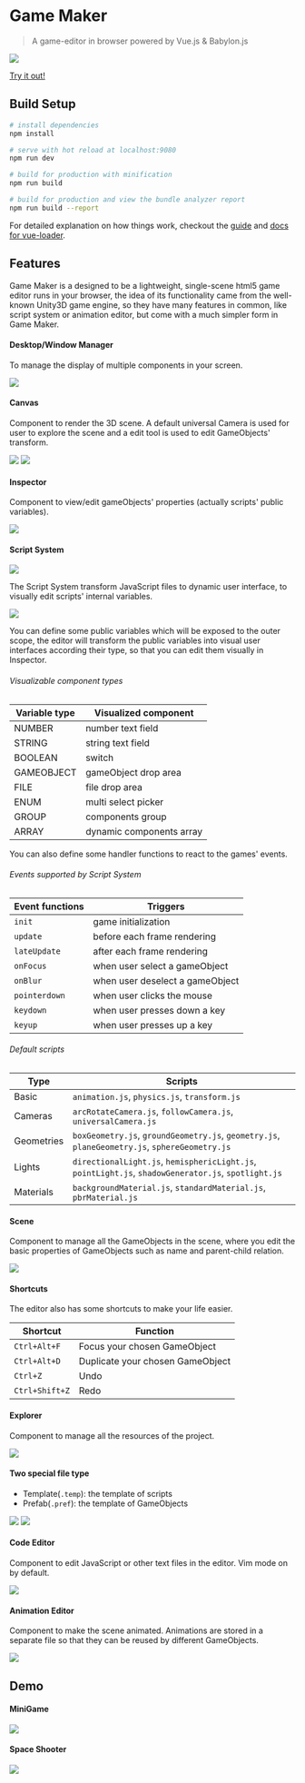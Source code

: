 # Game Maker

> A game-editor in browser powered by Vue.js & Babylon.js

![](screenshots/image1.png)

[Try it out!](https://kllilizxc.github.io/gameMaker-build/)

## Build Setup

``` bash
# install dependencies
npm install

# serve with hot reload at localhost:9080
npm run dev

# build for production with minification
npm run build

# build for production and view the bundle analyzer report
npm run build --report
```

For detailed explanation on how things work, checkout the [guide](http://vuejs-templates.github.io/webpack/) and [docs for vue-loader](http://vuejs.github.io/vue-loader).

## Features
Game Maker is a designed to be a lightweight, single-scene html5 game editor runs in your browser,
the idea of its functionality came from the well-known Unity3D game engine, so they have many features
in common, like script system or animation editor, but come with a much simpler form in Game Maker.

#### Desktop/Window Manager
To manage the display of multiple components in your screen.

![](screenshots/image2.gif)

#### Canvas
Component to render the 3D scene. A default universal Camera is used for user to
explore the scene and a edit tool is used to edit GameObjects' transform.

![](screenshots/image3.gif)
![](screenshots/image4.gif)

#### Inspector
Component to view/edit gameObjects' properties (actually scripts' public variables).

![](screenshots/image5.gif)

#### Script System

![](screenshots/image8.gif)

The Script System transform JavaScript files to dynamic user interface,
to visually edit scripts' internal variables.

![](screenshots/image6.png)

You can define some public variables which will be exposed to the outer scope,
the editor will transform the public variables into visual user interfaces according their
type, so that you can edit them visually in Inspector.
###### Visualizable component types
| Variable type | Visualized component |
| ------------- | -------------------- |
| NUMBER        | number text field    |
| STRING        | string text field    |
| BOOLEAN       | switch               |
| GAMEOBJECT    | gameObject drop area |
| FILE          | file drop area       |
| ENUM          | multi select picker  |
| GROUP         | components group     |
| ARRAY         | dynamic components array |

You can also define some handler functions
to react to the games' events.
###### Events supported by Script System
| Event functions | Triggers          |
| --------------- | ----------------- |
| `init`            | game initialization |
| `update`          | before each frame rendering |
| `lateUpdate`      | after each frame rendering |
| `onFocus`         | when user select a gameObject |
| `onBlur`          | when user deselect a gameObject |
| `pointerdown`     | when user clicks the mouse |
| `keydown`         | when user presses down a key |
| `keyup`           | when user presses up a key |

###### Default scripts
| Type | Scripts |
| ---- | ------- |
| Basic | `animation.js`, `physics.js`, `transform.js​` |
| Cameras | `arcRotateCamera.js`, `followCamera.js`, `universalCamera.js` |
| Geometries | `boxGeometry.js`, `groundGeometry.js`, `geometry.js`, `planeGeometry.js`, `sphereGeometry.js` |
| Lights | `directionalLight.js`, `hemisphericLight.js`, `pointLight.js`, `shadowGenerator.js`, `spotlight.js` |
| Materials | `backgroundMaterial.js`, `standardMaterial.js`, `pbrMaterial.js` |

#### Scene
Component to manage all the GameObjects in the scene, where you edit the basic
properties of GameObjects such as name and parent-child relation.

![](screenshots/image9.gif)

#### Shortcuts
The editor also has some shortcuts to make your life easier.

| Shortcut | Function |
| -------- | -------- |
| `Ctrl+Alt+F` | Focus your chosen GameObject |
| `Ctrl+Alt+D` | Duplicate your chosen GameObject |
| `Ctrl+Z` | Undo |
| `Ctrl+Shift+Z` | Redo |

#### Explorer
Component to manage all the resources of the project.

![](screenshots/image10.gif)

#### Two special file type
- Template(`.temp`): the template of scripts
- Prefab(`.pref`): the template of GameObjects

![](screenshots/image11.gif)
![](screenshots/image12.gif)

#### Code Editor
Component to edit JavaScript or other text files in the editor.
Vim mode on by default.

![](screenshots/image13.png)

#### Animation Editor
Component to make the scene animated. Animations are stored in a separate file
so that they can be reused by different GameObjects.

![](screenshots/image14.gif)

## Demo

#### MiniGame

![](screenshots/image15.gif)

#### Space Shooter

![](screenshots/image16.gif)
